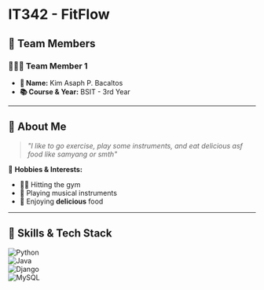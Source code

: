 # IT342 - FitFlow  

## 🚀 Team Members  

### 🧍🏻‍♂️ Team Member 1  
- **🪪 Name:** Kim Asaph P. Bacaltos  
- **📚 Course & Year:** BSIT - 3rd Year  

---

## 🌟 About Me  
> *"I like to go exercise, play some instruments, and eat delicious asf food like samyang or smth"*  

🎨 **Hobbies & Interests:**  
- 🏋️‍♂️ Hitting the gym  
- 🎸 Playing musical instruments  
- 🍕 Enjoying **delicious** food  

---

## 🎯 Skills & Tech Stack  
![Python](https://img.shields.io/badge/Python-3776AB?style=for-the-badge&logo=python&logoColor=white)  
![Java](https://img.shields.io/badge/Java-ED8B00?style=for-the-badge&logo=openjdk&logoColor=white)  
![Django](https://img.shields.io/badge/Django-092E20?style=for-the-badge&logo=django&logoColor=white)  
![MySQL](https://img.shields.io/badge/MySQL-4479A1?style=for-the-badge&logo=mysql&logoColor=white)  
